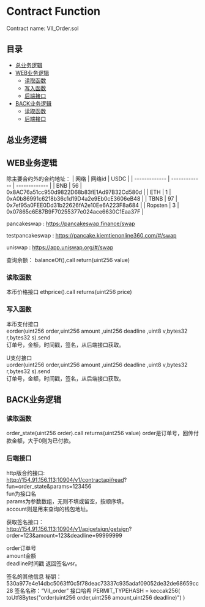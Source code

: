 # Contract Function
Contract name: VII_Order.sol
## 目录
* [总业务逻辑](#总业务逻辑)
* [WEB业务逻辑](#WEB业务逻辑)
    * [读取函数](#读取函数)
    * [写入函数](#写入函数)
    * [后端接口](#后端接口)
* [BACK业务逻辑](#BACK业务逻辑)
    * [读取函数](#读取函数)
    * [后端接口](#后端接口)

## 总业务逻辑
## WEB业务逻辑
除主要合约外的合约地址：
|   网络    | 网络id | USDC |
|   -------------   |   -------------   |   -------------   |
|   BNB | 56        |   0x8AC76a51cc950d9822D68b83fE1Ad97B32Cd580d    |
|   ETH |   1       |   0xA0b86991c6218b36c1d19D4a2e9Eb0cE3606eB48    |
|   TBNB |   97     |   0x7ef95a0FEE0Dd31b22626fA2e10Ee6A223F8a684    |
|   Ropsten |   3     |   0x07865c6E87B9F70255377e024ace6630C1Eaa37F    |

pancakeswap : 
https://pancakeswap.finance/swap

testpancakeswap : 
https://pancake.kiemtienonline360.com/#/swap

uniswap : 
https://app.uniswap.org/#/swap

查询余额：
balanceOf(),call    return(uint256 value)


### 读取函数
本币价格接口
ethprice().call     returns(uint256 price)

### 写入函数
本币支付接口  
eorder(uint256 order,uint256 amount ,uint256 deadline ,uint8 v,bytes32 r,bytes32 s).send  
订单号，金额，时间戳，签名，从后端接口获取。

U支付接口  
uorder(uint256 order,uint256 amount ,uint256 deadline ,uint8 v,bytes32 r,bytes32 s).send  
订单号，金额，时间戳，签名，从后端接口获取。



## BACK业务逻辑

### 读取函数
order_state(uint256 order).call     returns(uint256 value)
order是订单号，回传付款金额，大于0则为已付款。


### 后端接口
http版合约接口:  
http://154.91.156.113:10904/v1/contractapi/read?  
fun=order_state&params=123456  
fun为接口名  
params为参数数组，无则不填或留空，按顺序填。  
account则是用来查询的钱包地址。  

获取签名接口：  
http://154.91.156.113:10904/v1/apigetsign/getsign?  
order=123&amount=123&deadline=99999999

order订单号  
amount金额  
deadline时间戳
返回签名vsr。

签名的其他信息
秘钥：530a977e4e14dbc5063ff0c5f78deac73337c935adaf09052de32de68659cc28
签名名称：“VII_order”
接口哈希
PERMIT_TYPEHASH = keccak256(
  toUtf8Bytes("order(uint256 order,uint256 amount,uint256 deadline)")
)